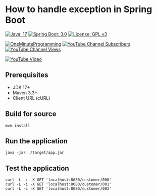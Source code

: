 # How to handle exception in Spring Boot

[![Java: 17](https://img.shields.io/badge/Java-17+-green)](#)
[![Spring Boot: 3.0](https://img.shields.io/badge/Spring--Boot-3.0+-red)](#)
[![License: GPL v3](https://img.shields.io/badge/License-GPLv3-blue.svg)](https://www.gnu.org/licenses/gpl-3.0)

[![OneMinuteProgramming](https://img.shields.io/badge/OneMinuteProgramming-_-red?style=social&logo=youtube)](http://www.youtube.com/channel/UC7T7MMEhY8zYd6ekbDRdIhw?sub_confirmation=1)
[![YouTube Channel Subscribers](https://img.shields.io/youtube/channel/subscribers/UC7T7MMEhY8zYd6ekbDRdIhw?style=social)](http://www.youtube.com/channel/UC7T7MMEhY8zYd6ekbDRdIhw?sub_confirmation=1)
[![YouTube Channel Views](https://img.shields.io/youtube/channel/views/UC7T7MMEhY8zYd6ekbDRdIhw?style=social)](http://www.youtube.com/channel/UC7T7MMEhY8zYd6ekbDRdIhw?sub_confirmation=1)

[![YouTube Video](https://img.youtube.com/vi/9_ZTiDlcHQs/0.jpg)](https://www.youtube.com/watch?v=9_ZTiDlcHQs)

## Prerequisites
- JDK 17+
- Maven 3.3+
- Client URL (cURL)

## Build for source
```shell
mvn install
```

## Run the application
```shell
java -jar ./target/app.jar
```

## Test the application
```shell
curl -L -i -X GET 'localhost:8080/customer/000'
curl -L -i -X GET 'localhost:8080/customer/001'
curl -L -i -X GET 'localhost:8080/customer/002'
```